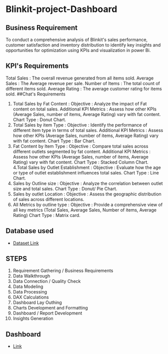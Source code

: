 # Blinkit-project-Dashboard
## Business Requirement
To conduct a comprehensive analysis of Blinkit's sales performance, customer satisfaction and inventory distribution to identify key insights and opportunities for optimization using KPIs and visualization in power Bi.
## KPI's Requirements
Total Sales : The overall revenue generated from all items sold.
Average Sales : The Average revenue per sale.
Number of Items : The total count of different items sold.
Average Rating : The average customer rating for items sold.
##Chat's Requirements 
1. Total Sales by Fat Content :
            Objective : Analyze the impact of Fat content on total sales.
            Additional KPI Metrics : Assess how other KPIs (Average Sales, number of items, Average Rating) vary with fat content.
            Chart Type : Donut Chart.
2. Total Sales by item Type :
            Objective : Identify the performance of different item type in terms of total sales.
            Additional KPI Metrics : Assess how other KPIs (Average Sales, number of items, Average Rating) vary with fat content.
            Chart Type : Bar Chart.
3. Fat Content by Item Type :
            Objective : Compare total sales across different outlets segmented by fat content.
            Additional KPI Metrics : Assess how other KPIs (Average Sales, number of items, Average Rating) vary with fat content.
            Chart Type : Stacked Column Chart.
4.Total Sales by Outlet Establishment :
            Objective : Evaluate how the age or type of outlet establishment influences total sales.
            Chart Type : Line Chart.
5. Sales by Outline size :
            Objective : Analyze the correlation between outlet size and total sales.
            Chart Type : Donut/ Pie Chart.
6. Sales by outlet Location :
            Objective : Assess the geographic distribution of sales across different locations.
7. All Metrics by outline type :
            Objective : Provide a comprehensive view of all key metrics (Total Sales, Average Sales, Number of items, Average Rating)
            Chart Type : Matrix card.
## Database used
- <a href = "https://github.com/rashiSh8303/Blinkit-project-Dashboard/blob/main/Blinkit%20data.xlsx"> Dataset Link </a>

## STEPS 
1. Requirement Gathering / Business Requirements
2. Data Walkthrough
3. Data Connection / Quality Check
4. Data Modeling
5. Data Processing
6. DAX Calculations
7. Dashboard Lay Outhing
8. Charts Development and Formatting
9. Dashboard / Report Development
10. Insights Generation
## Dashboard
- <a href = "https://github.com/rashiSh8303/Blinkit-project-Dashboard/commit/db1b75ae985ace54d9fa8df587134190bcb9a939"> Link </a>
